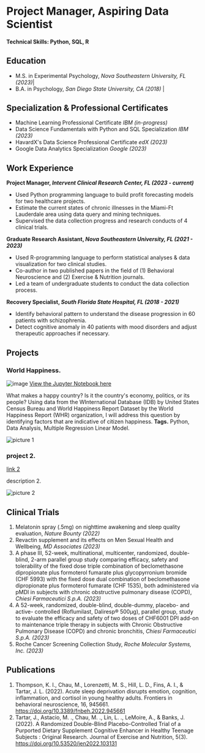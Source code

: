 # Project Manager, Aspiring Data Scientist
#### Technical Skills: Python, SQL, R


## Education       		
- M.S. in Experimental Psychology, _Nova Southeastern University, FL (2023)_|	        		
- B.A. in Psychology, _San Diego State University, CA (2018)_ |


## Specialization & Professional Certificates       	
- Machine Learning Professional Certificate _IBM (in-progress)_ 
- Data Science Fundamentals with Python and SQL Specialization _IBM (2023)_ 
- HavardX's Data Science Professional Certificate _edX (2023)_ 
- Google Data Analytics Specialization _Google (2023)_ 


## Work Experience
**Project Manager, _Intervent Clinical Research Center, FL (2023 - current)_**
- Used Python programming language to build profit forecasting models for two healthcare projects.
- Estimate the current states of chronic illnesses in the Miami-Ft Lauderdale area using data query and mining techniques.  
- Supervised the data collection progress and research conducts of 4 clinical trials. 

**Graduate Research Assistant, _Nova Southeastern University, FL (2021 - 2023)_**
- Used R-programming language to perform statistical analyses & data visualization for two clinical studies.
- Co-author in two published papers in the field of (1) Behavioral Neuroscience and (2) Exercise & Nutrition journals.  
- Led a team of undergraduate students to conduct the data collection process.

**Recovery Specialist, _South Florida State Hospital, FL (2018 - 2021)_**
- Identify behavioral pattern to understand the disease progression in 60 patients with schizophrenia.
- Detect cognitive anomaly in 40 patients with mood disorders and adjust therapeutic approaches if necessary. 


## Projects
### World Happiness.
![image](https://github.com/mchau29/mchau29.github.io/assets/113917229/916046e7-ad4f-4255-8d62-6e89d587c2ef)
[View the Jupyter Notebook here](https://github.com/mchau29/world-happiness/blob/main/world%20happiness.ipynb)

What makes a happy country? Is it the country's economy, politics, or its people? Using data from the WInternational Database (IDB) by United States Census Bureau and World Happiness Report Dataset by the World Happiness Report (WHR) organization, I will address this question by identifying factors that are indicative of citizen happiness.
**Tags.** Python, Data Analysis, Multiple Regression Linear Model. 

![picture 1](/assets/img/eeg_band_discovery.jpeg)

### project 2.
[link 2](https://www.mdpi.com/1424-8220/22/8/3048)

description 2. 

![picture 2](/assets/img/eeg_band_discovery.jpeg)


## Clinical Trials
1. Melatonin spray (.5mg) on nighttime awakening and sleep quality evaluation, _Nature Bounty (2022)_
2. Revactin supplement and its effects on Men Sexual Health and Wellbeing, _MD Associates (2023)_
3. A phase III, 52-week, multinational, multicenter, randomized, double-blind, 2-arm parallel group study comparing efficacy, safety and tolerability of the fixed dose triple combination of beclomethasone dipropionate plus formoterol fumarate plus glycopyrronium bromide (CHF 5993) with the fixed dose dual combination of beclomethasone dipropionate plus formoterol fumarate (CHF 1535), both administered via pMDI in subjects with chronic obstructive pulmonary disease (COPD), _Chiesi Farmaceutici S.p.A. (2023)_
4. A 52-week, randomized, double-blind, double-dummy, placebo- and active- controlled (Roflumilast, Daliresp® 500μg), parallel group, study to evaluate the efficacy and safety of two doses of CHF6001 DPI add-on to maintenance triple therapy in subjects with Chronic Obstructive Pulmonary Disease (COPD) and chronic bronchitis, _Chiesi Farmaceutici S.p.A. (2023)_
5. Roche Cancer Screening Collection Study, _Roche Molecular Systems, Inc. (2023)_


## Publications
1. Thompson, K. I., Chau, M., Lorenzetti, M. S., Hill, L. D., Fins, A. I., & Tartar, J. L. (2022). Acute sleep deprivation disrupts emotion, cognition, inflammation, and cortisol in young healthy adults. Frontiers in behavioral neuroscience, 16, 945661. https://doi.org/10.3389/fnbeh.2022.945661
2. Tartar, J., Astacio, M. ., Chau, M. ., Lin, L. ., LeMoire, A., & Banks, J. (2022). A Randomized Double-Blind Placebo-Controlled Trial of a Purported Dietary Supplement Cognitive Enhancer in Healthy Teenage Subjects : Original Research. Journal of Exercise and Nutrition, 5(3). https://doi.org/10.53520/jen2022.103131
